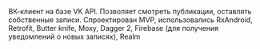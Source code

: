 ВК-клиент на базе VK API. Позволяет смотреть публикации, оставлять собственные записи. Спроектирован MVP, использовались RxAndroid, Retrofit, Butter knife, Moxy, Dagger 2, Firebase (для получения уведомлений о новых записях), Realm
